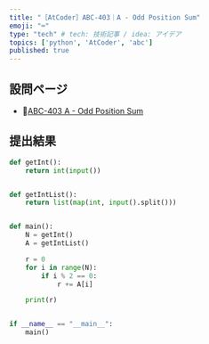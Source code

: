 ```yaml
---
title: "［AtCoder］ABC-403｜A - Odd Position Sum"
emoji: "⌨️"
type: "tech" # tech: 技術記事 / idea: アイデア
topics: ['python', 'AtCoder', 'abc']
published: true
---
```


## 設問ページ

- 🔗[ABC-403 A - Odd Position Sum](https://atcoder.jp/contests/abc403/tasks/abc403_a)

## 提出結果

```python
def getInt():
    return int(input())


def getIntList():
    return list(map(int, input().split()))


def main():
    N = getInt()
    A = getIntList()

    r = 0
    for i in range(N):
        if i % 2 == 0:
            r += A[i]

    print(r)


if __name__ == "__main__":
    main()
```
